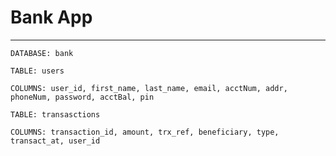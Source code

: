 # Bank App

---------------------------

`DATABASE: bank`

`TABLE: users`

`COLUMNS: user_id, first_name, last_name, email, acctNum, addr, phoneNum, password, acctBal, pin`

`TABLE: transasctions`

`COLUMNS: transaction_id, amount, trx_ref, beneficiary, type, transact_at, user_id`